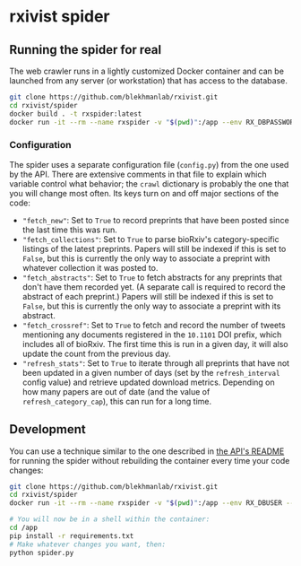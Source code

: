 # rxivist spider

## Running the spider for real
The web crawler runs in a lightly customized Docker container and can be launched from any server (or workstation) that has access to the database.

```sh
git clone https://github.com/blekhmanlab/rxivist.git
cd rxivist/spider
docker build . -t rxspider:latest
docker run -it --rm --name rxspider -v "$(pwd)":/app --env RX_DBPASSWORD --env RX_DBHOST  rxspider:latest
```

### Configuration

The spider uses a separate configuration file (`config.py`) from the one used by the API. There are extensive comments in that file to explain which variable control what behavior; the `crawl` dictionary is probably the one that you will change most often. Its keys turn on and off major sections of the code:

* `"fetch_new"`: Set to `True` to record preprints that have been posted since the last time this was run.
* `"fetch_collections"`: Set to `True` to parse bioRxiv's category-specific listings of the latest preprints. Papers will still be indexed if this is set to `False`, but this is currently the only way to associate a preprint with whatever collection it was posted to.
* `"fetch_abstracts"`: Set to `True` to fetch abstracts for any preprints that don't have them recorded yet. (A separate call is required to record the abstract of each preprint.) Papers will still be indexed if this is set to `False`, but this is currently the only way to associate a preprint with its abstract.
* `"fetch_crossref"`: Set to `True` to fetch and record the number of tweets mentioning any documents registered in the `10.1101` DOI prefix, which includes all of bioRxiv. The first time this is run in a given day, it will also update the count from the previous day.
* `"refresh_stats"`: Set to `True` to iterate through all preprints that have not been updated in a given number of days (set by the `refresh_interval` config value) and retrieve updated download metrics. Depending on how many papers are out of date (and the value of `refresh_category_cap`), this can run for a long time.


## Development

You can use a technique similar to the one described in [the API's README](https://github.com/blekhmanlab/rxivist/blob/master/README.md) for running the spider without rebuilding the container every time your code changes:

```sh
git clone https://github.com/blekhmanlab/rxivist.git
cd rxivist/spider
docker run -it --rm --name rxspider -v "$(pwd)":/app --env RX_DBUSER --env RX_DBPASSWORD --env RX_DBHOST python:slim bash

# You will now be in a shell within the container:
cd /app
pip install -r requirements.txt
# Make whatever changes you want, then:
python spider.py
```
